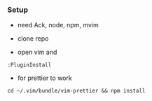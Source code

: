 ### Setup
- need Ack, node, npm, mvim

- clone repo
- open vim and
```vim
:PluginInstall
```

- for prettier to work

```shell
cd ~/.vim/bundle/vim-prettier && npm install
```
